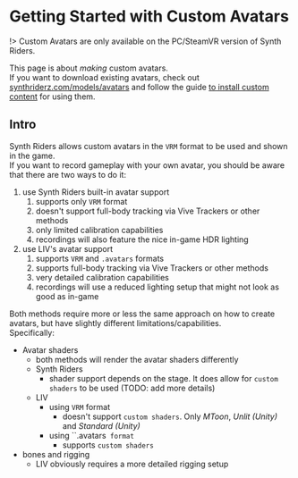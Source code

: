 # Getting Started with Custom Avatars

!> Custom Avatars are only available on the PC/SteamVR version of Synth Riders.

This page is about _making_ custom avatars.  
If you want to download existing avatars, check out [synthriderz.com/models/avatars](https://synthriderz.com/models/avatars) and follow the guide [to install custom content](/installing-custom-content/pcvr/) for using them.

## Intro

Synth Riders allows custom avatars in the `VRM` format to be used and shown in the game.  
If you want to record gameplay with your own avatar, you should be aware that there are two ways to do it:

1. use Synth Riders built-in avatar support
    1. supports only `VRM` format
    2. doesn't support full-body tracking via Vive Trackers or other methods
    3. only limited calibration capabilities
    4. recordings will also feature the nice in-game HDR lighting
2. use LIV's avatar support
    1. supports `VRM` and `.avatars` formats
    2. supports full-body tracking via Vive Trackers or other methods
    3. very detailed calibration capabilities
    4. recordings will use a reduced lighting setup that might not look as good as in-game

Both methods require more or less the same approach on how to create avatars, but have slightly different limitations/capabilities.  
Specifically:

- Avatar shaders
    - both methods will render the avatar shaders differently
    - Synth Riders
        - shader support depends on the stage. It does allow for `custom shaders` to be used (TODO: add more details)
    - LIV
        - using `VRM` format
            - doesn't support `custom shaders`. Only  _MToon_, _Unlit (Unity)_ and _Standard (Unity)_
        - using ``.avatars` format`
            - supports `custom shaders`
- bones and rigging
    - LIV obviously requires a more detailed rigging setup
